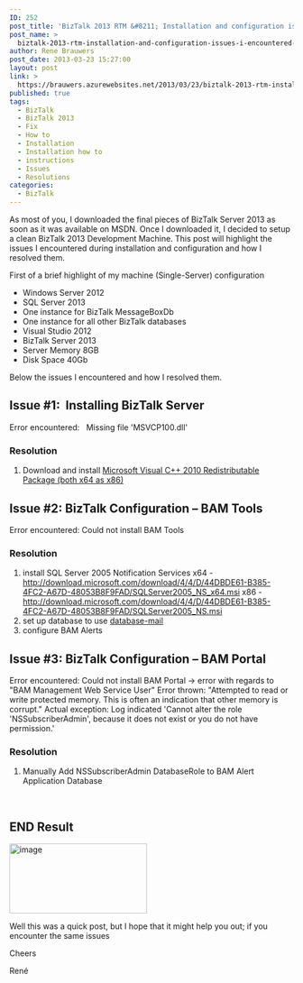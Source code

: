 ```yaml
---
ID: 252
post_title: 'BizTalk 2013 RTM &#8211; Installation and configuration issues I encountered and how to fix them'
post_name: >
  biztalk-2013-rtm-installation-and-configuration-issues-i-encountered-and-how-to-fix-them
author: Rene Brauwers
post_date: 2013-03-23 15:27:00
layout: post
link: >
  https://brauwers.azurewebsites.net/2013/03/23/biztalk-2013-rtm-installation-and-configuration-issues-i-encountered-and-how-to-fix-them/
published: true
tags:
  - BizTalk
  - BizTalk 2013
  - Fix
  - How to
  - Installation
  - Installation how to
  - instructions
  - Issues
  - Resolutions
categories:
  - BizTalk
---
```

As most of you, I downloaded the final pieces of BizTalk Server 2013 as soon as it was available on MSDN. Once I downloaded it, I decided to setup a clean BizTalk 2013 Development Machine. This post will highlight the issues I encountered during installation and configuration and how I resolved them.

First of a brief highlight of my machine (Single-Server) configuration
* Windows Server 2012
* SQL Server 2013
* One instance for BizTalk MessageBoxDb
* One instance for all other BizTalk databases
* Visual Studio 2012
* BizTalk Server 2013
* Server Memory 8GB
* Disk Space 40Gb

Below the issues I encountered and how I resolved them.
<h2>Issue #1:  Installing BizTalk Server</h2>
Error encountered:   Missing file 'MSVCP100.dll'
<h3>Resolution</h3>
<ol>
	<li><strong></strong>Download and install <a href="http://www.microsoft.com/en-us/download/details.aspx?id=5555">Microsoft Visual C++ 2010 Redistributable Package (both x64 as x86)</a> </li>
</ol>
<h2>Issue #2: BizTalk Configuration – BAM Tools</h2>
Error encountered: Could not install BAM Tools
<h3>Resolution</h3>
<ol>
	<li>install SQL Server 2005 Notification Services
x64 - <a href="http://download.microsoft.com/download/4/4/D/44DBDE61-B385-4FC2-A67D-48053B8F9FAD/SQLServer2005_NS_x64.msi">http://download.microsoft.com/download/4/4/D/44DBDE61-B385-4FC2-A67D-48053B8F9FAD/SQLServer2005_NS_x64.msi</a>
x86 - <a href="http://download.microsoft.com/download/4/4/D/44DBDE61-B385-4FC2-A67D-48053B8F9FAD/SQLServer2005_NS.msi">http://download.microsoft.com/download/4/4/D/44DBDE61-B385-4FC2-A67D-48053B8F9FAD/SQLServer2005_NS.msi</a></li>
	<li>set up database to use <a href="http://www.sqlservercentral.com/blogs/sqlservernotesfromthefield/2012/05/01/how-to-configure-database-mail">database-mail</a> </li>
	<li>configure BAM Alerts</li>
</ol>
<h2>Issue #3: BizTalk Configuration – BAM Portal</h2>
Error encountered: Could not install BAM Portal -&gt; error with regards to "BAM Management Web Service User"
Error thrown: "Attempted to read or write protected memory. This is often an indication that other memory is corrupt."
Actual exception: Log indicated 'Cannot alter the role 'NSSubscriberAdmin', because it does not exist or you do not have permission.'
<h3>Resolution</h3>
<ol>
	<li>Manually Add NSSubscriberAdmin DatabaseRole to BAM Alert Application Database</li>
</ol>
&nbsp;
<h2>END Result</h2>
<a href="https://blogbrauwersimages.blob.core.windows.net/images/uploads/2013/03/image.png"><img style="background-image: none; padding-top: 0px; padding-left: 0px; margin: 0px; display: inline; padding-right: 0px; border: 0px;" title="image" alt="image" src="https://blogbrauwersimages.blob.core.windows.net/images/uploads/2013/03/image_thumb.png" width="244" height="124" border="0" /></a>

Well this was a quick post, but I hope that it might help you out; if you encounter the same issues

Cheers

René